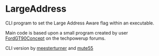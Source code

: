# LargeAddress

CLI program to set the Large Address Aware flag within an executable.


Main code is based upon a small program created by user [FordGT90Concept](https://www.techpowerup.com/forums/threads/large-address-aware.112556/) on the techpowerup forums.

CLI version by [meesterturner](https://github.com/meesterturner) and [mute55](https://github.com/mute55)
